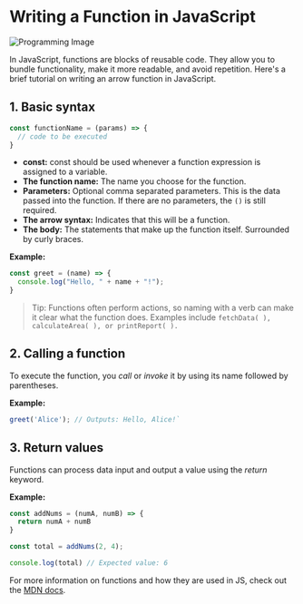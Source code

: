 # Writing a Function in JavaScript
![Programming Image](https://media.istockphoto.com/id/1439425791/photo/digital-technology-software-development-concept-coding-programmer-working-on-laptop-with.jpg?s=612x612&w=is&k=20&c=BnfQnrOewpl-TPeWhM09NGGGM2qRr06guC6V18l984s=)

In JavaScript, functions are blocks of reusable code. They allow you to bundle functionality, make it more readable, and avoid repetition. Here's a brief tutorial on writing an arrow function in JavaScript.

## 1. Basic syntax
```javascript
const functionName = (params) => {
  // code to be executed
}
```
- **const:** const should be used whenever a function expression is assigned to a variable.
- **The function name:** The name you choose for the function.
- **Parameters:** Optional comma separated parameters. This is the data passed into the function. If there are no parameters, the `()` is still required.
- **The arrow syntax:** Indicates that this will be a function.
- **The body:** The statements that make up the function itself. Surrounded by curly braces.

**Example:**
```javascript
const greet = (name) => {
  console.log("Hello, " + name + "!");
}
```

>Tip: Functions often perform actions, so naming with a verb can make it clear what the function does. Examples include `fetchData( ), calculateArea( ), or printReport( ). `

## 2. Calling a function

To execute the function, you *call* or *invoke* it by using its name followed by parentheses.

**Example:**
```javascript
greet('Alice'); // Outputs: Hello, Alice!`
```
## 3. Return values

Functions can process data input and output a value using the *return* keyword.

**Example:**
```javascript
const addNums = (numA, numB) => {
  return numA + numB
}

const total = addNums(2, 4);

console.log(total) // Expected value: 6
```
For more information on functions and how they are used in JS, check out the 
[MDN docs](https://developer.mozilla.org/en-US/docs/Web/JavaScript/Guide/Functions).
